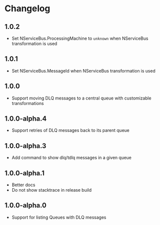 # Changelog

## 1.0.2

- Set NServiceBus.ProcessingMachine to `unknown` when NServiceBus transformation is used

## 1.0.1

- Set NServiceBus.MessageId when NServiceBus transformation is used

## 1.0.0

- Support moving DLQ messages to a central queue with customizable transformations

## 1.0.0-alpha.4

- Support retries of DLQ messages back to its parent queue

## 1.0.0-alpha.3

- Add command to show dlq/tdlq messages in a given queue

## 1.0.0-alpha.1

- Better docs
- Do not show stacktrace in release build

## 1.0.0-alpha.0

- Support for listing Queues with DLQ messages

